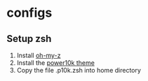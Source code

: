 # configs

## Setup zsh

1. Install [oh-my-z](https://github.com/ohmyzsh/ohmyzsh)
1. Install the [power10k theme](https://github.com/romkatv/powerlevel10k)
1. Copy the file .p10k.zsh into home directory
